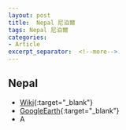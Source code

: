 ```yaml
---
layout: post
title:  Nepal 尼泊爾
tags: Nepal 尼泊爾 
categories:
- Article
excerpt_separator:  <!--more-->
---
```

## Nepal 
- [Wiki](https://zh.wikipedia.org/w/index.php?search=Nepal "Wiki"){:target="_blank"} 
- [GoogleEarth](https://earth.google.com/web/search/Nepal "GoogleEarth"){:target="_blank"} 
- A 

